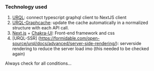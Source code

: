 ### Technology used
1.  [URQL](https://formidable.com/open-source/urql/): connect typescript graphql client to NextJS client
2.  [URQL-Graphcache](https://formidable.com/open-source/urql/docs/graphcache/): update the cache automatically in a normalized structure with each API call.
3.  [Next.js](https://nextjs.org/) + [Chakra-UI](https://chakra-ui.com/docs/getting-started): Front-end framework and css
4.  [URQL-SSR] (https://formidable.com/open-source/urql/docs/advanced/server-side-rendering/): serverside rendering to reduce the server load imo (this needed to be checked again)

Always check for all conditions...